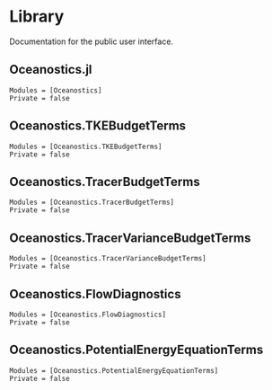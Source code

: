 # Library

Documentation for the public user interface.

## Oceanostics.jl

```@autodocs
Modules = [Oceanostics]
Private = false
```

## Oceanostics.TKEBudgetTerms

```@autodocs
Modules = [Oceanostics.TKEBudgetTerms]
Private = false
```

## Oceanostics.TracerBudgetTerms

```@autodocs
Modules = [Oceanostics.TracerBudgetTerms]
Private = false
```

## Oceanostics.TracerVarianceBudgetTerms

```@autodocs
Modules = [Oceanostics.TracerVarianceBudgetTerms]
Private = false
```

## Oceanostics.FlowDiagnostics

```@autodocs
Modules = [Oceanostics.FlowDiagnostics]
Private = false
```

## Oceanostics.PotentialEnergyEquationTerms

```@autodocs
Modules = [Oceanostics.PotentialEnergyEquationTerms]
Private = false
```
